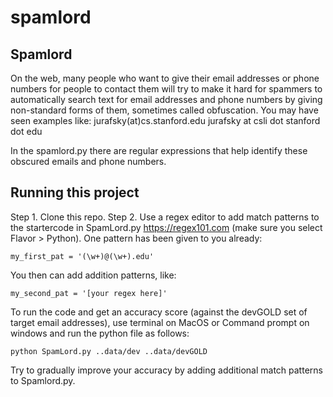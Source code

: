 # spamlord

  
## Spamlord 
On the web, many people who want to give their email addresses or phone numbers for people to contact them will try to make it hard for spammers to automatically search text for email addresses and phone numbers by giving non-standard forms of them, sometimes called obfuscation. You may have seen examples like: jurafsky(at)cs.stanford.edu jurafsky at csli dot stanford dot edu

In the spamlord.py there are regular expressions that help identify these obscured emails and phone numbers.

## Running this project
Step 1. Clone this repo. 
Step 2. Use a regex editor to add match patterns to the startercode in SpamLord.py https://regex101.com (make sure you select Flavor > Python). One pattern has been given to you already:
```
my_first_pat = '(\w+)@(\w+).edu'
```
You then can add addition patterns, like: 

```
my_second_pat = '[your regex here]'
```

To run the code and get an accuracy score (against the devGOLD set of target email addresses), use terminal on MacOS or Command prompt on windows and run the python file as follows: 

```
python SpamLord.py ..data/dev ..data/devGOLD
```

Try to gradually improve your accuracy by adding additional match patterns to Spamlord.py.
